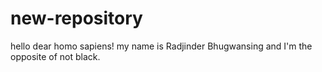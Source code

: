 # new-repository
hello dear homo sapiens!
my name is Radjinder Bhugwansing and I'm the opposite of not black.
